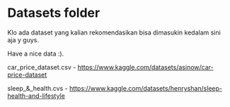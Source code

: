# Datasets folder

Klo ada dataset yang kalian rekomendasikan bisa dimasukin kedalam sini aja y guys.

Have a nice data :).

car_price_dataset.csv - https://www.kaggle.com/datasets/asinow/car-price-dataset

sleep_&_health.cvs - https://www.kaggle.com/datasets/henryshan/sleep-health-and-lifestyle
